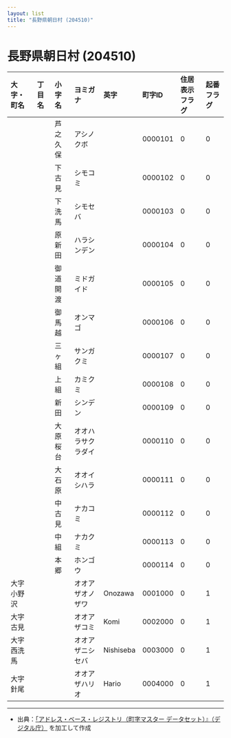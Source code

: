 ```yaml
---
layout: list
title: "長野県朝日村 (204510)"
---
```


# 長野県朝日村 (204510)

| 大字・町名 | 丁目名 | 小字名 | ヨミガナ | 英字 | 町字ID | 住居表示フラグ | 起番フラグ |
|:---|:---|:---|:---|:---|:---|:---|:---|
|  |  | 芦之久保 | アシノクボ |  | 0000101 | 0 | 0 |
|  |  | 下古見 | シモコミ |  | 0000102 | 0 | 0 |
|  |  | 下洗馬 | シモセバ |  | 0000103 | 0 | 0 |
|  |  | 原新田 | ハラシンデン |  | 0000104 | 0 | 0 |
|  |  | 御道開渡 | ミドガイド |  | 0000105 | 0 | 0 |
|  |  | 御馬越 | オンマゴ |  | 0000106 | 0 | 0 |
|  |  | 三ヶ組 | サンガクミ |  | 0000107 | 0 | 0 |
|  |  | 上組 | カミクミ |  | 0000108 | 0 | 0 |
|  |  | 新田 | シンデン |  | 0000109 | 0 | 0 |
|  |  | 大原桜台 | オオハラサクラダイ |  | 0000110 | 0 | 0 |
|  |  | 大石原 | オオイシハラ |  | 0000111 | 0 | 0 |
|  |  | 中古見 | ナカコミ |  | 0000112 | 0 | 0 |
|  |  | 中組 | ナカクミ |  | 0000113 | 0 | 0 |
|  |  | 本郷 | ホンゴウ |  | 0000114 | 0 | 0 |
| 大字小野沢 |  |  | オオアザオノザワ | Onozawa | 0001000 | 0 | 1 |
| 大字古見 |  |  | オオアザコミ | Komi | 0002000 | 0 | 1 |
| 大字西洗馬 |  |  | オオアザニシセバ | Nishiseba | 0003000 | 0 | 1 |
| 大字針尾 |  |  | オオアザハリオ | Hario | 0004000 | 0 | 1 |

---

- 出典：[「アドレス・ベース・レジストリ（町字マスター データセット）』（デジタル庁）](https://www.digital.go.jp/policies/base_registry_address/) を加工して作成